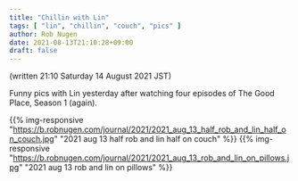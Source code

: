 ```yaml
---
title: "Chillin with Lin"
tags: [ "lin", "chillin", "couch", "pics" ]
author: Rob Nugen
date: 2021-08-13T21:10:28+09:00
draft: false
---
```


(written 21:10 Saturday 14 August 2021 JST)

Funny pics with Lin yesterday after watching four episodes of The Good
Place, Season 1 (again).

{{% img-responsive
"https://b.robnugen.com/journal/2021/2021_aug_13_half_rob_and_lin_half_on_couch.jpg"
"2021 aug 13 half rob and lin half on couch" %}}
{{% img-responsive
"https://b.robnugen.com/journal/2021/2021_aug_13_rob_and_lin_on_pillows.jpg"
"2021 aug 13 rob and lin on pillows" %}}

